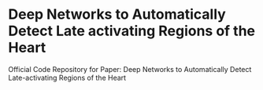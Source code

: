 # Deep Networks to Automatically Detect Late activating Regions of the Heart
Official Code Repository for Paper: Deep Networks to Automatically Detect Late-activating Regions of the Heart